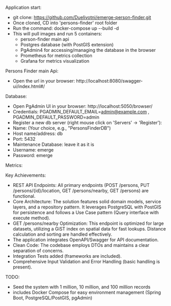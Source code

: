 Application start:

- git clone: https://github.com/Duelivotni/emerge-person-finder.git 
- Once cloned, CD into 'persons-finder' root folder
- Run the command: docker-compose up --build -d
- This will pull images and run 5 containers: 
  - person-finder main api
  - Postgres database (with PostGIS extension)
  - PgAdmin4 for accessing/managing the database in the browser
  - Prometheus for metrics collection
  - Grafana for metrics visualization

Persons Finder main Api:
- Open the url in your browser: http://localhost:8080/swagger-ui/index.html#/

Database:

- Open PgAdmin UI in your browser: http://localhost:5050/browser/
- Credentials: PGADMIN_DEFAULT_EMAIL=admin@example.com , PGADMIN_DEFAULT_PASSWORD=admin
- Register a new db server (right mouse click on 'Servers' -> 'Register'):
- Name: (Your choice, e.g., "PersonsFinderDB")
- Host name/address: db
- Port: 5432
- Maintenance Database: leave it as it is
- Username: emerge
- Password: emerge

Metrics:



Key Achievements:

- REST API Endpoints: All primary endpoints (POST /persons, PUT /persons/{id}/location, GET /persons/nearby, GET /persons) are functional.
- Core Architecture: The solution features solid domain models, service layers, and a repository pattern. It leverages PostgreSQL with PostGIS for persistence and follows a Use Case pattern (Query interface with execute method).
- GET /persons/nearby Optimization: This endpoint is optimized for large datasets, utilizing a GiST index on spatial data for fast lookups. Distance calculation and sorting are handled effectively.
- The application integrates OpenAPI/Swagger for API documentation.
- Clean Code: The codebase employs DTOs and maintains a clear separation of concerns.
- Integration Tests added (frameworks are included).
- Comprehensive Input Validation and Error Handling (basic handling is present).

TODO:
- Seed the system with 1 million, 10 million, and 100 million records
- includes Docker Compose for easy environment management (Spring Boot, PostgreSQL/PostGIS, pgAdmin)


